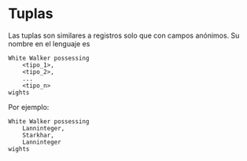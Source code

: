 # Tuplas

Las tuplas son similares a registros solo que con
campos anónimos. Su nombre en el lenguaje es
```
White Walker possessing
    <tipo_1>,
    <tipo_2>,
    ...
    <tipo_n>
wights
```

Por ejemplo:
```
White Walker possessing
    Lanninteger,
    Starkhar,
    Lanninteger
wights
```
